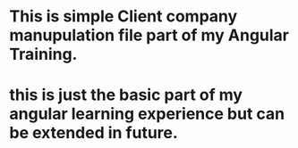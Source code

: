 # This is simple Client company manupulation file part of my Angular Training. 
# this is just the basic part of my angular learning experience but can be extended in future.